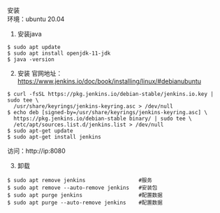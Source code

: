安装  
环境：ubuntu 20.04  

1. 安装java  
```
$ sudo apt update
$ sudo apt install openjdk-11-jdk
$ java -version
```

2. 安装
官网地址：<https://www.jenkins.io/doc/book/installing/linux/#debianubuntu>
```
$ curl -fsSL https://pkg.jenkins.io/debian-stable/jenkins.io.key | sudo tee \
  /usr/share/keyrings/jenkins-keyring.asc > /dev/null
$ echo deb [signed-by=/usr/share/keyrings/jenkins-keyring.asc] \
  https://pkg.jenkins.io/debian-stable binary/ | sudo tee \
  /etc/apt/sources.list.d/jenkins.list > /dev/null
$ sudo apt-get update
$ sudo apt-get install jenkins
```
访问：http://ip:8080  

3. 卸载  
```
$ sudo apt remove jenkins                 #服务
$ sudo apt remove --auto-remove jenkins   #安装包
$ sudo apt purge jenkins                  #配置数据
$ sudo apt purge --auto-remove jenkins    #配置数据

```

